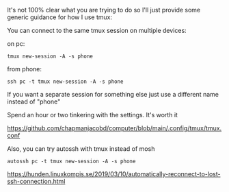 It's not 100% clear what you are trying to do so I'll just provide some generic guidance for how I use tmux:

You can connect to the same tmux session on multiple devices:

on pc:

    tmux new-session -A -s phone

from phone:

    ssh pc -t tmux new-session -A -s phone

If you want a separate session for something else just use a different name instead of "phone"

Spend an hour or two tinkering with the settings. It's worth it

https://github.com/chapmanjacobd/computer/blob/main/.config/tmux/tmux.conf

Also, you can try autossh with tmux instead of mosh

    autossh pc -t tmux new-session -A -s phone

https://hunden.linuxkompis.se/2019/03/10/automatically-reconnect-to-lost-ssh-connection.html
